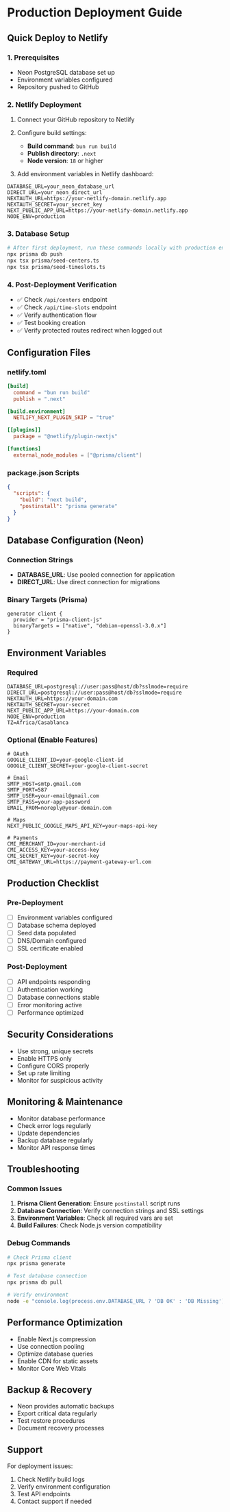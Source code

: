 # Production Deployment Guide

## Quick Deploy to Netlify

### 1. Prerequisites
- Neon PostgreSQL database set up
- Environment variables configured
- Repository pushed to GitHub

### 2. Netlify Deployment
1. Connect your GitHub repository to Netlify
2. Configure build settings:
   - **Build command**: `bun run build`
   - **Publish directory**: `.next`
   - **Node version**: `18` or higher

3. Add environment variables in Netlify dashboard:
```env
DATABASE_URL=your_neon_database_url
DIRECT_URL=your_neon_direct_url
NEXTAUTH_URL=https://your-netlify-domain.netlify.app
NEXTAUTH_SECRET=your_secret_key
NEXT_PUBLIC_APP_URL=https://your-netlify-domain.netlify.app
NODE_ENV=production
```

### 3. Database Setup
```bash
# After first deployment, run these commands locally with production env:
npx prisma db push
npx tsx prisma/seed-centers.ts
npx tsx prisma/seed-timeslots.ts
```

### 4. Post-Deployment Verification
- ✅ Check `/api/centers` endpoint
- ✅ Check `/api/time-slots` endpoint
- ✅ Verify authentication flow
- ✅ Test booking creation
- ✅ Verify protected routes redirect when logged out

## Configuration Files

### netlify.toml
```toml
[build]
  command = "bun run build"
  publish = ".next"

[build.environment]
  NETLIFY_NEXT_PLUGIN_SKIP = "true"

[[plugins]]
  package = "@netlify/plugin-nextjs"

[functions]
  external_node_modules = ["@prisma/client"]
```

### package.json Scripts
```json
{
  "scripts": {
    "build": "next build",
    "postinstall": "prisma generate"
  }
}
```

## Database Configuration (Neon)

### Connection Strings
- **DATABASE_URL**: Use pooled connection for application
- **DIRECT_URL**: Use direct connection for migrations

### Binary Targets (Prisma)
```prisma
generator client {
  provider = "prisma-client-js"
  binaryTargets = ["native", "debian-openssl-3.0.x"]
}
```

## Environment Variables

### Required
```env
DATABASE_URL=postgresql://user:pass@host/db?sslmode=require
DIRECT_URL=postgresql://user:pass@host/db?sslmode=require
NEXTAUTH_URL=https://your-domain.com
NEXTAUTH_SECRET=your-secret
NEXT_PUBLIC_APP_URL=https://your-domain.com
NODE_ENV=production
TZ=Africa/Casablanca
```

### Optional (Enable Features)
```env
# OAuth
GOOGLE_CLIENT_ID=your-google-client-id
GOOGLE_CLIENT_SECRET=your-google-client-secret

# Email
SMTP_HOST=smtp.gmail.com
SMTP_PORT=587
SMTP_USER=your-email@gmail.com
SMTP_PASS=your-app-password
EMAIL_FROM=noreply@your-domain.com

# Maps
NEXT_PUBLIC_GOOGLE_MAPS_API_KEY=your-maps-api-key

# Payments
CMI_MERCHANT_ID=your-merchant-id
CMI_ACCESS_KEY=your-access-key
CMI_SECRET_KEY=your-secret-key
CMI_GATEWAY_URL=https://payment-gateway-url.com
```

## Production Checklist

### Pre-Deployment
- [ ] Environment variables configured
- [ ] Database schema deployed
- [ ] Seed data populated
- [ ] DNS/Domain configured
- [ ] SSL certificate enabled

### Post-Deployment
- [ ] API endpoints responding
- [ ] Authentication working
- [ ] Database connections stable
- [ ] Error monitoring active
- [ ] Performance optimized

## Security Considerations
- Use strong, unique secrets
- Enable HTTPS only
- Configure CORS properly
- Set up rate limiting
- Monitor for suspicious activity

## Monitoring & Maintenance
- Monitor database performance
- Check error logs regularly
- Update dependencies
- Backup database regularly
- Monitor API response times

## Troubleshooting

### Common Issues
1. **Prisma Client Generation**: Ensure `postinstall` script runs
2. **Database Connection**: Verify connection strings and SSL settings
3. **Environment Variables**: Check all required vars are set
4. **Build Failures**: Check Node.js version compatibility

### Debug Commands
```bash
# Check Prisma client
npx prisma generate

# Test database connection
npx prisma db pull

# Verify environment
node -e "console.log(process.env.DATABASE_URL ? 'DB OK' : 'DB Missing')"
```

## Performance Optimization
- Enable Next.js compression
- Use connection pooling
- Optimize database queries
- Enable CDN for static assets
- Monitor Core Web Vitals

## Backup & Recovery
- Neon provides automatic backups
- Export critical data regularly
- Test restore procedures
- Document recovery processes

## Support
For deployment issues:
1. Check Netlify build logs
2. Verify environment configuration
3. Test API endpoints
4. Contact support if needed

